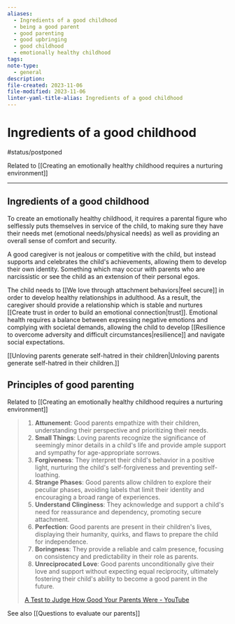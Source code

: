 ```yaml
---
aliases:
  - Ingredients of a good childhood
  - being a good parent
  - good parenting
  - good upbringing
  - good childhood
  - emotionally healthy childhood
tags: 
note-type:
  - general
description: 
file-created: 2023-11-06
file-modified: 2023-11-06
linter-yaml-title-alias: Ingredients of a good childhood
---
```


# Ingredients of a good childhood

#status/postponed

Related to [[Creating an emotionally healthy childhood requires a nurturing environment]]

---

## Ingredients of a good childhood

To create an emotionally healthy childhood, it requires a parental figure who selflessly puts themselves in service of the child, to making sure they have their needs met (emotional needs/physical needs) as well as providing an overall sense of comfort and security.

A good caregiver is not jealous or competitive with the child, but instead supports and celebrates the child's achievements, allowing them to develop their own identity. Something which may occur with parents who are narcissistic or see the child as an extension of their personal egos.

The child needs to [[We love through attachment behaviors|feel secure]] in order to develop healthy relationships in adulthood. As a result, the caregiver should provide a relationship which is stable and nurtures [[Create trust in order to build an emotional connection|trust]].
Emotional health requires a balance between expressing negative emotions and complying with societal demands, allowing the child to develop [[Resilience to overcome adversity and difficult circumstances|resilience]] and navigate social expectations.

[[Unloving parents generate self-hatred in their children|Unloving parents generate self-hatred in their children.]]

## Principles of good parenting

Related to [[Creating an emotionally healthy childhood requires a nurturing environment]]

> 1. **Attunement**: Good parents empathize with their children, understanding their perspective and prioritizing their needs.
> 2. **Small Things**: Loving parents recognize the significance of seemingly minor details in a child's life and provide ample support and sympathy for age-appropriate sorrows.
> 3. **Forgiveness**: They interpret their child's behavior in a positive light, nurturing the child's self-forgiveness and preventing self-loathing.
> 4. **Strange Phases**: Good parents allow children to explore their peculiar phases, avoiding labels that limit their identity and encouraging a broad range of experiences.
> 5. **Understand Clinginess**: They acknowledge and support a child's need for reassurance and dependency, promoting secure attachment.
> 6. **Perfection**: Good parents are present in their children's lives, displaying their humanity, quirks, and flaws to prepare the child for independence.
> 7. **Boringness**: They provide a reliable and calm presence, focusing on consistency and predictability in their role as parents.
> 8. **Unreciprocated Love**: Good parents unconditionally give their love and support without expecting equal reciprocity, ultimately fostering their child's ability to become a good parent in the future.
>
> [A Test to Judge How Good Your Parents Were - YouTube](https://www.youtube.com/watch?v=6fZXxu8AcTA)

See also [[Questions to evaluate our parents]]
